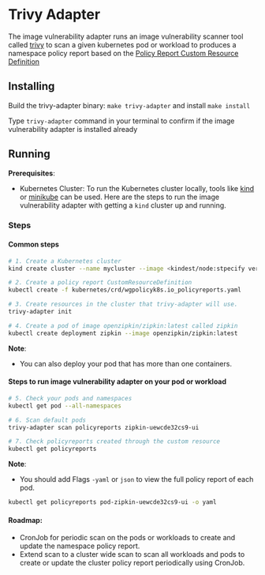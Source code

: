 # Trivy Adapter
The image vulnerability adapter runs an image vulnerability scanner tool called [trivy](https://github.com/aquasecurity/trivy) to scan a given kubernetes pod or workload to produces a namespace policy report based on the [Policy Report Custom Resource Definition](https://github.com/kubernetes-sigs/wg-policy-prototypes/tree/master/policy-report)

## Installing
Build the trivy-adapter binary: `make trivy-adapter` and install `make install`

Type `trivy-adapter` command in your terminal to confirm if the image vulnerability adapter is installed already


## Running

**Prerequisites**: 
* Kubernetes Cluster: To run the Kubernetes cluster locally, tools like [kind](https://kind.sigs.k8s.io/) or [minikube](https://minikube.sigs.k8s.io/docs/start/) can be used. Here are the steps to run the image vulnerability adapter with getting a `kind` cluster up and running.

### Steps

#### Common steps
```sh
# 1. Create a Kubernetes cluster
kind create cluster --name mycluster --image <kindest/node:stpecify version tag>

# 2. Create a policy report CustomResourceDefinition
kubectl create -f kubernetes/crd/wgpolicyk8s.io_policyreports.yaml

# 3. Create resources in the cluster that trivy-adapter will use.
trivy-adapter init

# 4. Create a pod of image openzipkin/zipkin:latest called zipkin
kubectl create deployment zipkin --image openzipkin/zipkin:latest
```
**Note**:
* You can also deploy your pod that has more than one containers.

#### Steps to run image vulnerability adapter on your pod or workload
```sh
# 5. Check your pods and namespaces
kubectl get pod --all-namespaces

# 6. Scan default pods
trivy-adapter scan policyreports zipkin-uewcde32cs9-ui

# 7. Check policyreports created through the custom resource
kubectl get policyreports
```
**Note**:
* You should add Flags `-yaml` or `json` to view the full policy report of each pod.
```sh
kubectl get policyreports pod-zipkin-uewcde32cs9-ui -o yaml
```
#### Roadmap:
* CronJob for periodic scan on the pods or workloads to create and update the namespace policy report.
* Extend scan to a cluster wide scan to scan all workloads and pods to create or update the cluster policy report periodically using CronJob.
